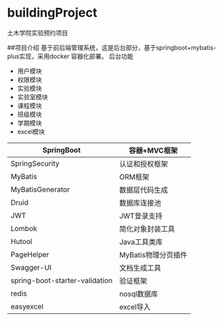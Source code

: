 # buildingProject
土木学院实验预约项目

##项目介绍
基于前后端管理系统，这是后台部分，基于springboot+mybatis-plus实现，采用docker
容器化部署。
后台功能
- 用户模块
- 权限模块
- 实验模块
- 实验室模块
- 课程模块
- 班级模块
- 学期模块
- excel模块



| SpringBoot                     | 容器+MVC框架        |
| ------------------------------ | ------------------- |
| SpringSecurity                 | 认证和授权框架      |
| MyBatis                        | ORM框架             |
| MyBatisGenerator               | 数据层代码生成      |
| Druid                          | 数据库连接池        |
| JWT                            | JWT登录支持         |
| Lombok                         | 简化对象封装工具    |
| Hutool                         | Java工具类库        |
| PageHelper                     | MyBatis物理分页插件 |
| Swagger-UI                     | 文档生成工具        |
| spring-boot-starter-validation | 验证框架            |
| redis                          | nosql数据库        |
| easyexcel                      | excel导入          |




